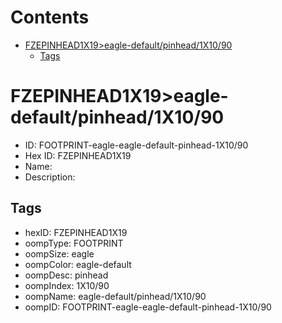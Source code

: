



Contents
========

* [FZEPINHEAD1X19>eagle-default/pinhead/1X10/90](#fzepinhead1x19eagle-defaultpinhead1x1090)
	* [Tags](#tags)

# FZEPINHEAD1X19>eagle-default/pinhead/1X10/90

- ID: FOOTPRINT-eagle-eagle-default-pinhead-1X10/90
- Hex ID: FZEPINHEAD1X19
- Name: 
- Description: 

## Tags

- hexID: FZEPINHEAD1X19
- oompType: FOOTPRINT
- oompSize: eagle
- oompColor: eagle-default
- oompDesc: pinhead
- oompIndex: 1X10/90
- oompName: eagle-default/pinhead/1X10/90
- oompID: FOOTPRINT-eagle-eagle-default-pinhead-1X10/90
